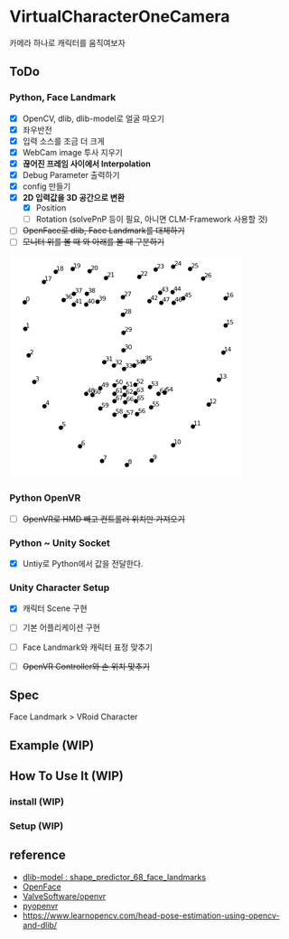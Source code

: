 # VirtualCharacterOneCamera
카메라 하나로 캐릭터를 움직여보자


## ToDo
### Python, Face Landmark
- [x] OpenCV, dlib, dlib-model로 얼굴 따오기
- [x] 좌우반전
- [x] 입력 소스를 조금 더 크게
- [x] WebCam image 투사 지우기
- [X] **끊어진 프레임 사이에서 Interpolation**
- [X] Debug Parameter 출력하기
- [X] config 만들기
- [X] **2D 입력값을 3D 공간으로 변환**
  - [X] Position
  - [ ] Rotation (solvePnP 등이 필요, 아니면 CLM-Framework 사용할 것)
- [ ] ~~OpenFace로 dlib, Face Landmark를 대체하기~~
- [ ] ~~모니터 위를 볼 때 와 아래를 볼 때 구분하기~~

![featurePoint](resource/facemarks_points.png)

### Python OpenVR
- [ ] ~~OpenVR로 HMD 빼고 컨트롤러 위치만 가져오기~~

### Python ~ Unity Socket
- [X] Untiy로 Python에서 값을 전달한다.

### Unity Character Setup
- [X] 캐릭터 Scene 구현 
- [ ] 기본 어플리케이션 구현
- [ ] Face Landmark와 캐릭터 표정 맞추기
- [ ] ~~OpenVR Controller와 손 위치 맞추기~~


## Spec
Face Landmark > VRoid Character


## Example (WIP)


## How To Use It (WIP)


### install (WIP)


### Setup (WIP)


## reference
- [dlib-model : shape_predictor_68_face_landmarks](https://github.com/davisking/dlib-models)
- [OpenFace](https://github.com/TadasBaltrusaitis/OpenFace)
- [ValveSoftware/openvr](https://github.com/ValveSoftware/openvr)
- [pyopenvr](https://github.com/cmbruns/pyopenvr)
- https://www.learnopencv.com/head-pose-estimation-using-opencv-and-dlib/